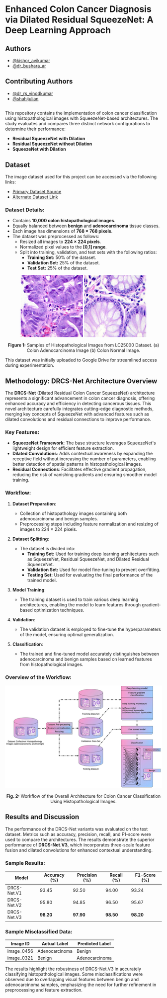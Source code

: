 # Enhanced Colon Cancer Diagnosis via Dilated Residual SqueezeNet: A Deep Learning Approach

## Authors

- [@kishor_avikumar](ece.kishor@gmail.com)
- [@dr_bushara_ar](bushara.ar@gmail.com)

## Contributing Authors

- [@dr_rs_vinodkumar](svinodkumar@niuniv.com)
- [@shahijulian](shahijulian@gmail.com)

## 

This repository contains the implementation of colon cancer classification using histopathological images with SqueezeNet-based architectures. The study evaluates and compares three distinct network configurations to determine their performance:
- **Residual SqueezeNet with Dilation**  
- **Residual SqueezeNet without Dilation**  
- **SqueezeNet with Dilation** 

## Dataset

The image dataset used for this project can be accessed via the following links:
- [Primary Dataset Source](https://github.com/tampapath/lung_colon_image_set)  
- [Alternate Dataset Link](https://www.kaggle.com/datasets/andrewmvd/lung-and-colon-cancer-histopathological-images)

### Dataset Details:
- Contains **10,000 colon histopathological images**.
- Equally balanced between **benign** and **adenocarcinoma** tissue classes.
- Each image has dimensions of **768 × 768 pixels**.
- The dataset was preprocessed as follows:
  - Resized all images to **224 × 224 pixels**.
  - Normalized pixel values to the **[0,1] range**.
  - Split into training, validation, and test sets with the following ratios:
    - **Training Set:** 50% of the dataset.
    - **Validation Set:** 25% of the dataset.
    - **Test Set:** 25% of the dataset.

<p align="center">
  <img src="https://github.com/kishorravi/Colon-Classification-SqueezeNET-Classification/blob/main/images/colonca991.jpeg" alt="Colon Adenocarcinoma Image" width="200">
  <img src="https://github.com/kishorravi/Colon-Classification-SqueezeNET-Classification/blob/main/images/colonn947.jpeg" alt="Colon Normal Image" width="200">
</p>

<p align="center">
  <b>Figure 1:</b> Samples of Histopathological Images from LC25000 Dataset. 
  (a) Colon Adenocarcinoma Image (b) Colon Normal Image.
</p>

This dataset was initially uploaded to Google Drive for streamlined access during experimentation.

## Methodology: DRCS-Net Architecture Overview

The **DRCS-Net** (Dilated Residual Colon Cancer SqueezeNet) architecture represents a significant advancement in colon cancer diagnosis, offering enhanced accuracy and efficiency in detecting cancerous tissues. This novel architecture carefully integrates cutting-edge diagnostic methods, merging key concepts of SqueezeNet with advanced features such as dilated convolutions and residual connections to improve performance.

### Key Features:
- **SqueezeNet Framework**: The base structure leverages SqueezeNet's lightweight design for efficient feature extraction.
- **Dilated Convolutions**: Adds contextual awareness by expanding the receptive field without increasing the number of parameters, enabling better detection of spatial patterns in histopathological images.
- **Residual Connections**: Facilitates effective gradient propagation, reducing the risk of vanishing gradients and ensuring smoother model training.

### Workflow:
1. **Dataset Preparation**:
   - Collection of histopathology images containing both adenocarcinoma and benign samples.
   - Preprocessing steps including feature normalization and resizing of images to 224 × 224 pixels.

2. **Dataset Splitting**:
   - The dataset is divided into:
     - **Training Set:** Used for training deep learning architectures such as SqueezeNet, Residual SqueezeNet, and Dilated Residual SqueezeNet.
     - **Validation Set:** Used for model fine-tuning to prevent overfitting.
     - **Testing Set:** Used for evaluating the final performance of the trained model.

3. **Model Training**:
   - The training dataset is used to train various deep learning architectures, enabling the model to learn features through gradient-based optimization techniques.

4. **Validation**:
   - The validation dataset is employed to fine-tune the hyperparameters of the model, ensuring optimal generalization.

5. **Classification**:
   - The trained and fine-tuned model accurately distinguishes between adenocarcinoma and benign samples based on learned features from histopathological images.

### Overview of the Workflow:

<p align="center">
  <img src="https://github.com/kishorravi/Colon-Classification-SqueezeNET-Classification/blob/main/images/BLOCK%20DIAGRAM%20(6).jpg" width="800">
</p>
<p align="center">
  <b>Fig. 2:</b> Workflow of the Overall Architecture for Colon Cancer Classification Using Histopathological Images.
</p>

## Results and Discussion

The performance of the DRCS-Net variants was evaluated on the test dataset. Metrics such as accuracy, precision, recall, and F1-score were used to compare the architectures. The results demonstrate the superior performance of **DRCS-Net.V3**, which incorporates three-scale feature fusion and dilated convolutions for enhanced contextual understanding.

### Sample Results:

| Model            | Accuracy (%) | Precision (%) | Recall (%) | F1-Score (%) |
|-------------------|-------------|---------------|------------|--------------|
| DRCS-Net.V1      | 93.45       | 92.50         | 94.00      | 93.24        |
| DRCS-Net.V2      | 95.80       | 94.85         | 96.50      | 95.67        |
| DRCS-Net.V3      | **98.20**   | **97.90**     | **98.50**  | **98.20**    |

### Sample Misclassified Data:

| Image ID      | Actual Label     | Predicted Label |
|---------------|------------------|-----------------|
| image_0456    | Adenocarcinoma   | Benign          |
| image_0321    | Benign           | Adenocarcinoma  |

The results highlight the robustness of DRCS-Net.V3 in accurately classifying histopathological images. Some misclassifications were observed due to overlapping visual features between benign and adenocarcinoma samples, emphasizing the need for further refinement in preprocessing and feature extraction.

